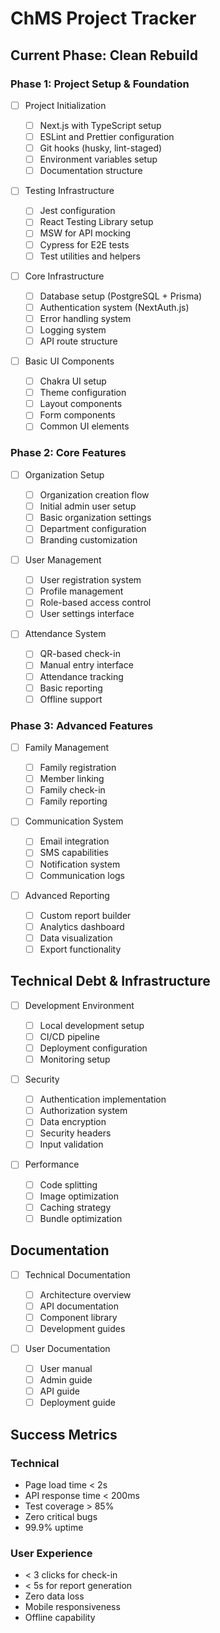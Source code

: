 # ChMS Project Tracker

## Current Phase: Clean Rebuild

### Phase 1: Project Setup & Foundation

- [ ] Project Initialization

  - [ ] Next.js with TypeScript setup
  - [ ] ESLint and Prettier configuration
  - [ ] Git hooks (husky, lint-staged)
  - [ ] Environment variables setup
  - [ ] Documentation structure

- [ ] Testing Infrastructure

  - [ ] Jest configuration
  - [ ] React Testing Library setup
  - [ ] MSW for API mocking
  - [ ] Cypress for E2E tests
  - [ ] Test utilities and helpers

- [ ] Core Infrastructure

  - [ ] Database setup (PostgreSQL + Prisma)
  - [ ] Authentication system (NextAuth.js)
  - [ ] Error handling system
  - [ ] Logging system
  - [ ] API route structure

- [ ] Basic UI Components
  - [ ] Chakra UI setup
  - [ ] Theme configuration
  - [ ] Layout components
  - [ ] Form components
  - [ ] Common UI elements

### Phase 2: Core Features

- [ ] Organization Setup

  - [ ] Organization creation flow
  - [ ] Initial admin user setup
  - [ ] Basic organization settings
  - [ ] Department configuration
  - [ ] Branding customization

- [ ] User Management

  - [ ] User registration system
  - [ ] Profile management
  - [ ] Role-based access control
  - [ ] User settings interface

- [ ] Attendance System
  - [ ] QR-based check-in
  - [ ] Manual entry interface
  - [ ] Attendance tracking
  - [ ] Basic reporting
  - [ ] Offline support

### Phase 3: Advanced Features

- [ ] Family Management

  - [ ] Family registration
  - [ ] Member linking
  - [ ] Family check-in
  - [ ] Family reporting

- [ ] Communication System

  - [ ] Email integration
  - [ ] SMS capabilities
  - [ ] Notification system
  - [ ] Communication logs

- [ ] Advanced Reporting
  - [ ] Custom report builder
  - [ ] Analytics dashboard
  - [ ] Data visualization
  - [ ] Export functionality

## Technical Debt & Infrastructure

- [ ] Development Environment

  - [ ] Local development setup
  - [ ] CI/CD pipeline
  - [ ] Deployment configuration
  - [ ] Monitoring setup

- [ ] Security

  - [ ] Authentication implementation
  - [ ] Authorization system
  - [ ] Data encryption
  - [ ] Security headers
  - [ ] Input validation

- [ ] Performance
  - [ ] Code splitting
  - [ ] Image optimization
  - [ ] Caching strategy
  - [ ] Bundle optimization

## Documentation

- [ ] Technical Documentation

  - [ ] Architecture overview
  - [ ] API documentation
  - [ ] Component library
  - [ ] Development guides

- [ ] User Documentation
  - [ ] User manual
  - [ ] Admin guide
  - [ ] API guide
  - [ ] Deployment guide

## Success Metrics

### Technical

- Page load time < 2s
- API response time < 200ms
- Test coverage > 85%
- Zero critical bugs
- 99.9% uptime

### User Experience

- < 3 clicks for check-in
- < 5s for report generation
- Zero data loss
- Mobile responsiveness
- Offline capability
